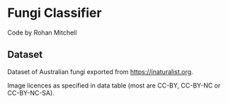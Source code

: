 # Fungi Classifier

Code by Rohan Mitchell

## Dataset

Dataset of Australian fungi exported from https://inaturalist.org.

Image licences as specified in data table (most are CC-BY, CC-BY-NC or CC-BY-NC-SA).
